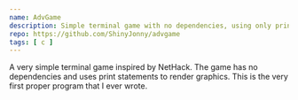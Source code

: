 ```yaml
---
name: AdvGame
description: Simple terminal game with no dependencies, using only print statements.
repo: https://github.com/ShinyJonny/advgame
tags: [ c ]
---
```


A very simple terminal game inspired by NetHack. The game has no dependencies and uses print statements to render graphics. This is the very first proper program that I ever wrote.
